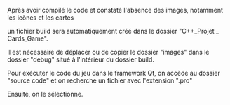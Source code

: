 Après avoir compilé le code et constaté l'absence des images, notamment les icônes et les cartes



un fichier build sera automatiquement créé dans le dossier  "C++_Projet _ Cards_Game".



Il est nécessaire de déplacer ou de copier le dossier "images" dans le dossier "debug" situé à l'intérieur du dossier build.



Pour exécuter le code du jeu dans le framework Qt, on accède au dossier "source code" et on recherche un fichier avec l'extension ".pro"


Ensuite, on le sélectionne.
